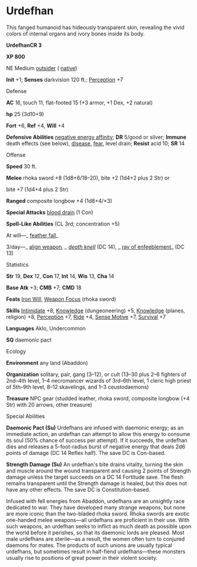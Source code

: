 # Urdefhan

This fanged humanoid has hideously transparent skin, revealing the vivid colors of internal organs and ivory bones inside its body.

**UrdefhanCR 3**

**XP 800**

NE Medium [outsider](monsters/creatureTypes#_outsider) ( [native](monsters/creatureTypes#_native-subtype))

**Init** +1; **Senses** darkvision 120 ft.; [Perception](additionalMonsters/../skills/perception#_perception) +7

Defense

**AC** 16, touch 11, flat-footed 15 (+3 armor, +1 Dex, +2 natural)

**hp** 25 (3d10+9)

**Fort** +6, **Ref** +4, **Will** +4

**Defensive Abilities** [negative energy affinity](monsters/universalMonsterRules#_negative-energy-affinity); **DR** 5/good or silver; **Immune** death effects (see below), [disease](monsters/universalMonsterRules#_disease-(ex-or-su)), [fear](monsters/universalMonsterRules#_fear-(su-or-sp)), level drain; **Resist** acid 10; **SR** 14

Offense

**Speed** 30 ft.

**Melee** rhoka sword +8 (1d8+6/18–20), bite +2 (1d4+2 plus 2 Str) or

bite +7 (1d4+4 plus 2 Str)

**Ranged** composite longbow +4 (1d8+4/×3)

**Special Attacks** [blood drain](monsters/universalMonsterRules#_blood-drain) (1 Con)

**Spell-Like Abilities** (CL 3rd; concentration +5)

At will—_ [feather fall](additionalMonsters/../spells/featherFall#_feather-fall)_

3/day—_ [align weapon](additionalMonsters/../spells/alignWeapon#_align-weapon)_, _ [death knell](additionalMonsters/../spells/deathKnell#_death-knell)_ (DC 14), _ [ray of enfeeblement](additionalMonsters/../spells/rayOfEnfeeblement#_ray-of-enfeeblement)_ (DC 13)

Statistics

**Str** 19, **Dex** 12, **Con** 17, **Int** 14, **Wis** 13, **Cha** 14

**Base Atk** +3; **CMB** +7; **CMD** 18

**Feats** [Iron Will](additionalMonsters/../feats#_iron-will), [Weapon Focus](additionalMonsters/../feats#_weapon-focus) (rhoka sword)

**Skills** [Intimidate](additionalMonsters/../skills/intimidate#_intimidate) +8, [Knowledge](additionalMonsters/../skills/knowledge#_knowledge) (dungeoneering) +5, [Knowledge](additionalMonsters/../skills/knowledge#_knowledge) (planes, religion) +8, [Perception](additionalMonsters/../skills/perception#_perception) +7, [Ride](additionalMonsters/../skills/ride#_ride) +4, [Sense Motive](additionalMonsters/../skills/senseMotive#_sense-motive) +7, [Survival](additionalMonsters/../skills/survival#_survival) +7

**Languages** Aklo, Undercommon

**SQ** daemonic pact

Ecology

**Environment** any land (Abaddon)

**Organization** solitary, pair, gang (3–12), or cult (13–30 plus 2–6 fighters of 2nd–4th level, 1–4 necromancer wizards of 3rd–6th level, 1 cleric high priest of 5th–9th level, 8–12 skavelings, and 1–3 ceustodaemons)

**Treasure** NPC gear (studded leather, rhoka sword, composite longbow (+4 Str) with 20 arrows, other treasure)

Special Abilities

**Daemonic Pact (Su)** Urdefhans are infused with daemonic energy; as an immediate action, an urdefhan can attempt to allow this energy to consume its soul (50% chance of success per attempt). If it succeeds, the urdefhan dies and releases a 5-foot-radius burst of negative energy that deals 2d6 points of damage (DC 14 Reflex half). The save DC is Con-based.

**Strength Damage (Su)** An urdefhan's bite drains vitality, turning the skin and muscle around the wound transparent and causing 2 points of Strength damage unless the target succeeds on a DC 14 Fortitude save. The flesh remains transparent until the Strength damage is healed, but this does not have any other effects. The save DC is Constitution-based.

Infused with fell energies from Abaddon, urdefhans are an unsightly race dedicated to war. They have developed many strange weapons, but none are more iconic than the two-bladed rhoka sword. Rhoka swords are exotic one-handed melee weapons—all urdefhans are proficient in their use. With such weapons, an urdefhan seeks to inflict as much death as possible upon the world before it perishes, so that its daemonic lords are pleased. Most male urdefhans are sterile—as a result, the women often turn to conjured daemons for mates. The products of such unions are usually typical urdefhans, but sometimes result in half-fiend urdefhans—these monsters usually rise to positions of great power in their violent society.

